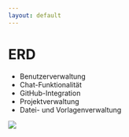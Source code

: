 ```yaml
---
layout: default
---
```


# ERD

<div class="w-full h-full flex flex-col justify-center">
  <ul>
    <li>Benutzerverwaltung</li>
    <li>Chat-Funktionalität</li>
    <li>GitHub-Integration</li>
    <li>Projektverwaltung</li>
    <li>Datei- und Vorlagenverwaltung</li>
  </ul>

  <img
    src="https://raw.githubusercontent.com/neptun-software/neptun.web/refs/heads/main/backup/schema/schema.png"
    style="object-fit: contain;"
  />
</div>

<!--
Die implementierte REST-API-Architektur folgt dem Ressourcen-orientierten Paradigma
nach dem Richardson Maturity Model [1] und erreicht dabei Level 2. Diese
Implementierung ermöglicht standardisierte CRUD-Operationen auf sämtlichen persistierten
Datenentitäten des Systems durch korrekte Anwendung der HTTP-Methoden.
Die HTTP-Verben werden gemäß RFC 7231 semantisch korrekt eingesetzt und sämtliche
Ressourcen über URIs eindeutig adressierbar gemacht. Die API-Schnittstelle umfasst
funktional separierte Endpunkte für:

* AI-Modell-Interaktionen: Bereitstellung von einer generischen Schnittstelle für die
Kommunikation mit den integrierten Sprachmodellen
* Utility-Funktionen: Konvertierungsmodule für URL-zu-Markdown-Transformationen
und ähnliche Datenverarbeitungsfunktionen
* Benutzerverwaltung: Authentifizierung, Autorisierung und Profilmanagement
* Chat-Operationen: Persistenz und Verwaltung von Konversationsverläufen und
deren Metadaten sowie der Teilung von Chat-Konversationen
* Import-Funktionalität: GitHub-Schnittstellen mit GitHub-App-basierter Repository-
Anbindung
* Projektverwaltung: Manipulation von Projektmetadaten, Abhängigkeiten und
Konfigurationsparametern
* Dateiverwaltung: Speicherung, Modifikation und Retrieving von Konfigurationsdateien
* Template-Management: Erstellung, Modifikation und Teilung von Konfigurationsvorlagen

Die GitHub-Integrationsfunktionalität basiert auf einer registrierten GitHub-Applikation,
die mittels entsprechender Berechtigungsscopes Zugriff auf private Repositories gewährt.
Diese ermöglicht die Importierung von Konfigurationen. Die extrahierten Konfigurationen
dienen gemeinsam mit allen anderen Resourcen im Projekt als Kontext für die
Generierung domänenspezifischer Konfigurationsvorschläge.
-->
